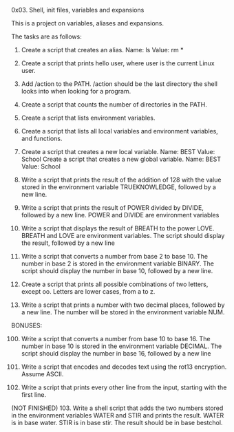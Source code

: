 0x03. Shell, init files, variables and expansions

This is a project on variables, aliases and expansions.

The tasks are as follows:

1. Create a script that creates an alias. Name: ls Value: rm *

2. Create a script that prints hello user, where user is the current Linux user.

3. Add /action to the PATH. /action should be the last directory the shell looks into when looking for a program.

4. Create a script that counts the number of directories in the PATH.

5. Create a script that lists environment variables.

6. Create a script that lists all local variables and environment variables, and functions.

7. Create a script that creates a new local variable. Name: BEST Value: School    Create a script that creates a new global variable. Name: BEST Value: School

8. Write a script that prints the result of the addition of 128 with the value stored in the environment variable TRUEKNOWLEDGE, followed by a new line.

9. Write a script that prints the result of POWER divided by DIVIDE, followed by a new line. POWER and DIVIDE are environment variables

10. Write a script that displays the result of BREATH to the power LOVE. BREATH and LOVE are environment variables. The script should display the result, followed by a new line

11. Write a script that converts a number from base 2 to base 10. The number in base 2 is stored in the environment variable BINARY. The script should display the number in base 10, followed by a new line.

12. Create a script that prints all possible combinations of two letters, except oo. Letters are lower cases, from a to z. 

13. Write a script that prints a number with two decimal places, followed by a new line. The number will be stored in the environment variable NUM.

BONUSES:

100. Write a script that converts a number from base 10 to base 16. The number in base 10 is stored in the environment variable DECIMAL. The script should display the number in base 16, followed by a new line

101. Write a script that encodes and decodes text using the rot13 encryption. Assume ASCII.

102. Write a script that prints every other line from the input, starting with the first line.

(NOT FINISHED)
103. Write a shell script that adds the two numbers stored in the environment variables WATER and STIR and prints the result. WATER is in base water. STIR is in base stir. The result should be in base bestchol.


